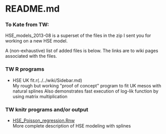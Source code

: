 README.md
===================

### To Kate from TW:

HSE_models_2013-08 is a superset of the files in the zip I sent you for working on a new HSE model.

A (non-exhaustive) list of added files is below.  The links are to wiki pages associated with the files.


### TW R programs 

* HSE UK fit.r(../../wiki/Sidebar.md)    
   My rough but working "proof of concept" program to fit UK mesos with natural splines
   Also demonstrates fast execution of log-lik function by using matrix multiplication

### TW knitr programs and/or output

* [HSE_Poisson_regression.Rnw](../../wiki/HSE_Poisson_regression.Rnw)   
   More complete description of HSE modeling with splines

